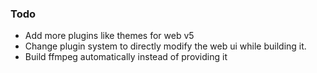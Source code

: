 ### Todo
- Add more plugins like themes for web v5
- Change plugin system to directly modify the web ui while building it.
- Build ffmpeg automatically instead of providing it
